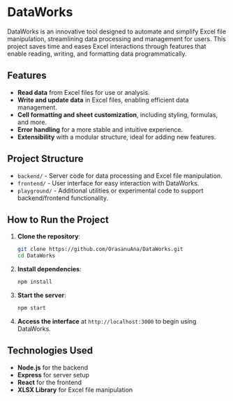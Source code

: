 # DataWorks

DataWorks is an innovative tool designed to automate and simplify Excel file manipulation, streamlining data processing and management for users. This project saves time and eases Excel interactions through features that enable reading, writing, and formatting data programmatically.

## Features

- **Read data** from Excel files for use or analysis.
- **Write and update data** in Excel files, enabling efficient data management.
- **Cell formatting and sheet customization**, including styling, formulas, and more.
- **Error handling** for a more stable and intuitive experience.
- **Extensibility** with a modular structure, ideal for adding new features.

## Project Structure

- `backend/` - Server code for data processing and Excel file manipulation.
- `frontend/` - User interface for easy interaction with DataWorks.
- `playground/` - Additional utilities or experimental code to support backend/frontend functionality.

## How to Run the Project

1. **Clone the repository**:
   ```bash
   git clone https://github.com/OrasanuAna/DataWorks.git
   cd DataWorks
   ```

2. **Install dependencies**:
   ```bash
   npm install
   ```

3. **Start the server**:
   ```bash
   npm start
   ```

4. **Access the interface** at `http://localhost:3000` to begin using DataWorks.

## Technologies Used

- **Node.js** for the backend
- **Express** for server setup
- **React** for the frontend
- **XLSX Library** for Excel file manipulation
